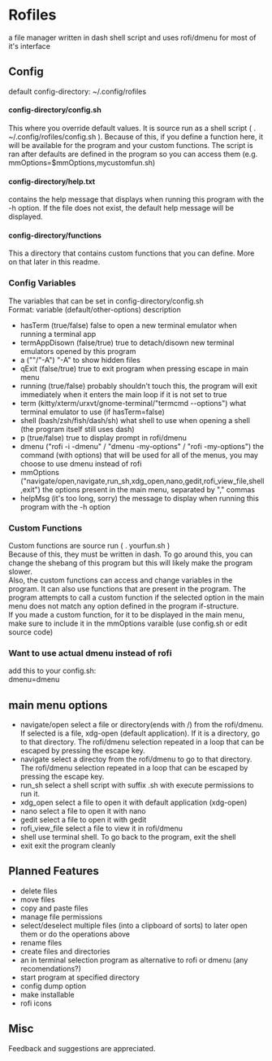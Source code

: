# Rofiles
a file manager written in dash shell script and uses rofi/dmenu for most of it's interface

## Config
default config-directory: ~/.config/rofiles  
#### config-directory/config.sh
This where you override default values. It is source run as a shell script ( . ~/.config/rofiles/config.sh ). Because of this, if you define a function here, it will be available for the program and your custom functions. The script is ran after defaults are defined in the program so you can access them (e.g. mmOptions=$mmOptions,mycustomfun.sh)   
#### config-directory/help.txt
contains the help message that displays when running this program with the -h option. If the file does not exist, the default help message will be displayed.   
#### config-directory/functions
This a directory that contains custom functions that you can define. More on that later in this readme.

### Config Variables
The variables that can be set in config-directory/config.sh  
Format: variable (default/other-options) description  
 - hasTerm (true/false) false to open a new terminal emulator when running a terminal app
 - termAppDisown (false/true) true to detach/disown new terminal emulators opened by this program
 - a (""/"-A") "-A" to show hidden files
 - qExit (false/true) true to exit program when pressing escape in main menu
 - running (true/false) probably shouldn't touch this, the program will exit immediately when it enters the main loop if it is not set to true
 - term (kitty/xterm/urxvt/gnome-terminal/"termcmd --options") what terminal emulator to use (if hasTerm=false)
 - shell (bash/zsh/fish/dash/sh) what shell to use when opening a shell (the program itself still uses dash)
 - p (true/false) true to display prompt in rofi/dmenu
 - dmenu ("rofi -i -dmenu" / "dmenu -my-options" / "rofi -my-options") the command (with options) that will be used for all of the menus, you may choose to use dmenu instead of rofi
 - mmOptions ("navigate/open,navigate,run_sh,xdg_open,nano,gedit,rofi_view_file,shell,exit") the options present in the main menu, separated by "," commas
 - helpMsg (it's too long, sorry) the message to display when running this program with the -h option

### Custom Functions
Custom functions are source run ( . yourfun.sh )   
Because of this, they must be written in dash. To go around this, you can change the shebang of this program but this will  likely make the program slower.  
Also, the custom functions can access and change variables in the program. It can also use functions that are present in the program.
The program attempts to call a custom function if the selected option in the main menu does not match any option defined in the program if-structure.   
If you made a custom function, for it to be displayed in the main menu, make sure to include it in the mmOptions varaible (use config.sh or edit source code)

### Want to use actual dmenu instead of rofi
add this to your config.sh:  
dmenu=dmenu

## main menu options
 - navigate/open  select a file or directory(ends with /) from the rofi/dmenu. If selected is a file, xdg-open (default application). If it is a directory, go to that directory. The rofi/dmenu selection repeated in a loop that can be escaped by pressing the escape key.
 - navigate  select a directoy from the rofi/dmenu to go to that directory. The rofi/dmenu selection repeated in a loop that can be escaped by pressing the escape key.
 - run_sh  select a shell script with suffix .sh with execute permissions to run it.
 - xdg_open  select a file to open it with default application (xdg-open)
 - nano  select a file to open it with nano
 - gedit  select a file to open it with gedit
 - rofi_view_file  select a file to view it in rofi/dmenu
 - shell  use terminal shell. To go back to the program, exit the shell
 - exit  exit the program cleanly


## Planned Features
 - delete files
 - move files
 - copy and paste files
 - manage file permissions
 - select/deselect multiple files (into a clipboard of sorts) to later open them or do the operations above
 - rename files
 - create files and directories
 - an in terminal selection program as alternative to rofi or dmenu (any recomendations?)
 - start program at specified directory
 - config dump option
 - make installable
 - rofi icons
 
 ## Misc
 Feedback and suggestions are appreciated.

